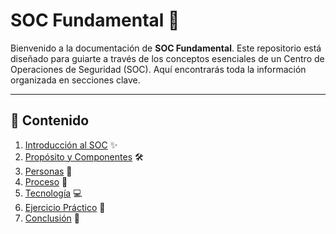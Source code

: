 # SOC Fundamental 🚀

Bienvenido a la documentación de **SOC Fundamental**. Este repositorio está diseñado para guiarte a través de los conceptos esenciales de un Centro de Operaciones de Seguridad (SOC). 
Aquí encontrarás toda la información organizada en secciones clave.

---

## 📑 Contenido

1. [Introducción al SOC](./Introducción.md) ✨
2. [Propósito y Componentes](#2-propósito-y-componentes) 🛠️
3. [Personas](#3-personas) 👥
4. [Proceso](#4-proceso) 🔄
5. [Tecnología](#5-tecnología) 💻
6. [Ejercicio Práctico](#6-ejercicio-práctico) 🧪
7. [Conclusión](#7-conclusión) 🏁

